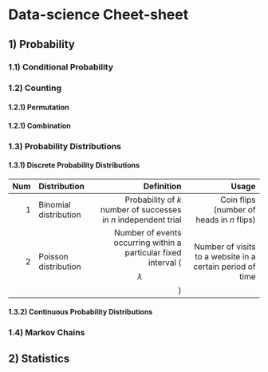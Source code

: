 # Data-science Cheet-sheet

## 1) Probability

### 1.1) Conditional Probability

### 1.2) Counting

#### 1.2.1) Permutation

#### 1.2.1) Combination

### 1.3) Probability Distributions

#### 1.3.1) Discrete Probability Distributions

| Num   | Distribution   | Definition | Usage |
|---:|:-------------|------------:|---------:|
|  1 | Binomial distribution |  Probability of *k* number of successes in *n* independent trial              |  Coin flips (number of heads in *n* flips)                  | 
|  2 | Poisson distribution  |  Number of events occurring within a particular fixed interval ($$\lambda$$)  |  Number of visits to a website in a certain period of time  | 

#### 1.3.2) Continuous Probability Distributions

### 1.4) Markov Chains

## 2) Statistics



